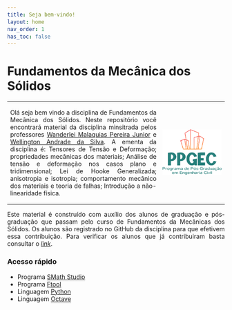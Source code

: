 ```yaml
---
title: Seja bem-vindo!
layout: home
nav_order: 1
has_toc: false
---
```


<h1>Fundamentos da Mecânica dos Sólidos</h1>

<table>
  <tr>
    <td style="width:70%;">
      <p align="justify">
        Olá seja bem vindo a disciplina de Fundamentos da Mecânica dos Sólidos. Neste repositório você encontrará material da disciplina minsitrada pelos professores <a target="_blank" rel="noopener" href="http://lattes.cnpq.br/2268506213083114">Wanderlei Malaquias Pereira Junior</a> e <a target="_blank" rel="noopener" href="http://lattes.cnpq.br/2449347153075493">Wellington Andrade da Silva</a>. A ementa da disciplina é: Tensores de Tensão e Deformação; propriedades mecânicas dos materiais; Análise de tensão e deformação nos casos plano e tridimensional; Lei de Hooke Generalizada; anisotropia e isotropia; comportamento mecânico dos materiais e teoria de falhas; Introdução a não-linearidade física.
      </p>
    </td>
    <td style="width:30%;"><img src="assets/images/logo-ppgec.png"/></td>  
  </tr>
</table>

<p align="justify">
  Este material é construído com auxílio dos alunos de graduação e pós-graduação que passam pelo curso de Fundamentos da Mecânicas dos Sólidos. Os alunos são registrado no GitHub da disciplina para que efetivem essa contribuição. Para verificar os alunos que já contribuiram basta consultar o <a target="_blank" rel="noopener" href="https://github.com/wmpjrufg/ECC0001/graphs/contributors"><i>link</i></a>.
</p>

<h3>Acesso rápido</h3>

<ul>
  <!-- <li><a target="_blank" rel="noopener" href="https://drive.google.com/drive/folders/0B7fde98nbW1JfjhwMndpN1pqSFVnWkVKLTVGeTh0X3huZVRETGtIQk95N2lxS1JHUjE0M1U?resourcekey=0-80u4x0QEcpM_rnPTI6GT0g&usp=sharing">Plano de ensino</a></li>
  <li><a target="_blank" rel="noopener" href="https://drive.google.com/file/d/1UUOfmCH4539GA46mEw_687d9u7eGKAH4/view?usp=sharing">Prancha padrão</a> em formato <code>.dwg</code></li> -->
  <li>Programa <a target="_blank" rel="noopener" href="https://smath.com/en-US/view/SMathStudio/download">SMath Studio</a></li>
  <li>Programa <a target="_blank" rel="noopener" href="https://www.ftool.com.br/Ftool/">Ftool</a></li>
  <li>Linguagem <a target="_blank" rel="noopener" href="https://www.python.org/downloads/">Python</a></li>
  <li>Linguagem <a target="_blank" rel="noopener" href="https://octave.org/download">Octave</a></li>
</ul>
<!-- 
<h3>Referências</h3>


<ol>
  <li><p align="justify">ASSOCIAÇÃO BRASILEIRA DE NORMAS TÉCNICAS. NBR 6118: Projeto
de estruturas de concreto - Procedimento. Rio de Janeiro, 2023.</p></li>
  <li><p align="justify">ASSOCIAÇÃO BRASILEIRA DE NORMAS TÉCNICAS. NBR 6120: Ações para o cálculo de estruturas de edificações. Rio de Janeiro, 2019.</p></li>
</ol> -->
